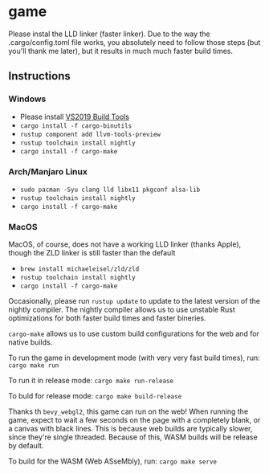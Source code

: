 # game

Please instal the LLD linker (faster linker). Due to the way the .cargo/config.toml file works, you absolutely need to follow those steps (but you'll thank me later), but it results in much much faster build times.

## Instructions
### Windows
- Please install [VS2019 Build Tools](https://visualstudio.microsoft.com/thank-you-downloading-visual-studio/?sku=BuildTools&rel=16)
- `cargo install -f cargo-binutils`
- `rustup component add llvm-tools-preview`
- `rustup toolchain install nightly`
- `cargo install -f cargo-make`
### Arch/Manjaro Linux
- `sudo pacman -Syu clang lld libx11 pkgconf alsa-lib`
- `rustup toolchain install nightly`
- `cargo install -f cargo-make`
### MacOS
MacOS, of course, does not have a working LLD linker (thanks Apple), though the ZLD linker is still faster than the default
- `brew install michaeleisel/zld/zld`
- `rustup toolchain install nightly`
- `cargo install -f cargo-make`


Occasionally, please run `rustup update` to update to the latest version of the nightly compiler.
The nightly compiler allows us to use unstable Rust optimizations for both faster build times and faster bineries.

`cargo-make` allows us to use custom build configurations for the web and for native builds.


To run the game in development mode (with very very fast build times), run:
`cargo make run`

To run it in release mode:
`cargo make run-release`

To buld for release mode:
`cargo make build-release`

Thanks th `bevy_webgl2`, this game can run on the web! When running the game, expect to wait a few seconds on the page with a completely blank, or a canvas with black lines. This is because web builds are typically slower, since they're single threaded. Because of this, WASM builds will be release by default.

To build for the WASM (Web ASseMbly), run:
`cargo make serve`

